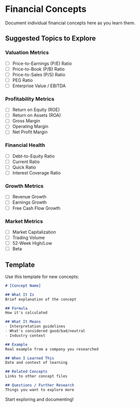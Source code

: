 # Financial Concepts

Document individual financial concepts here as you learn them.

## Suggested Topics to Explore

### Valuation Metrics
- [ ] Price-to-Earnings (P/E) Ratio
- [ ] Price-to-Book (P/B) Ratio
- [ ] Price-to-Sales (P/S) Ratio
- [ ] PEG Ratio
- [ ] Enterprise Value / EBITDA

### Profitability Metrics
- [ ] Return on Equity (ROE)
- [ ] Return on Assets (ROA)
- [ ] Gross Margin
- [ ] Operating Margin
- [ ] Net Profit Margin

### Financial Health
- [ ] Debt-to-Equity Ratio
- [ ] Current Ratio
- [ ] Quick Ratio
- [ ] Interest Coverage Ratio

### Growth Metrics
- [ ] Revenue Growth
- [ ] Earnings Growth
- [ ] Free Cash Flow Growth

### Market Metrics
- [ ] Market Capitalization
- [ ] Trading Volume
- [ ] 52-Week High/Low
- [ ] Beta

## Template

Use this template for new concepts:

```markdown
# [Concept Name]

## What It Is
Brief explanation of the concept

## Formula
How it's calculated

## What It Means
- Interpretation guidelines
- What's considered good/bad/neutral
- Industry context

## Example
Real example from a company you researched

## When I Learned This
Date and context of learning

## Related Concepts
Links to other concept files

## Questions / Further Research
Things you want to explore more
```

Start exploring and documenting!

